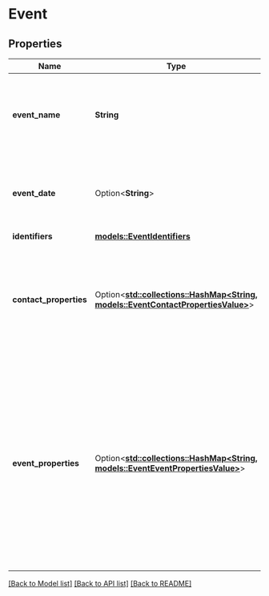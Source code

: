 # Event

## Properties

Name | Type | Description | Notes
------------ | ------------- | ------------- | -------------
**event_name** | **String** | The name of the event that occurred. This is how you will find your event in Brevo. Limited to 255 characters, alphanumerical characters and - _ only. | 
**event_date** | Option<**String**> | Timestamp of when the event occurred (e.g. \"2024-01-24T17:39:57+01:00\"). If no value is passed, the timestamp of the event creation is used. | [optional]
**identifiers** | [**models::EventIdentifiers**](event_identifiers.md) |  | 
**contact_properties** | Option<[**std::collections::HashMap<String, models::EventContactPropertiesValue>**](event_contact_properties_value.md)> | Properties defining the state of the contact associated to this event. Useful to update contact attributes defined in your contacts database while passing the event. For example: **\"FIRSTNAME\": \"Jane\" , \"AGE\": 37** | [optional]
**event_properties** | Option<[**std::collections::HashMap<String, models::EventEventPropertiesValue>**](event_event_properties_value.md)> | Properties of the event. Top level properties and nested properties can be used to better segment contacts and personalise workflow conditions. The following field type are supported: string, number, boolean (true/false), date (Timestamp e.g. \"2024-01-24T17:39:57+01:00\"). Keys are limited to 255 characters, alphanumerical characters and - _ only. Size is limited to 50Kb. | [optional]

[[Back to Model list]](../README.md#documentation-for-models) [[Back to API list]](../README.md#documentation-for-api-endpoints) [[Back to README]](../README.md)


